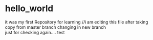# hello_world
it was my first Repository for learning
//i am editing this file after taking copy from master branch changing in new branch  
just for checking again....
test
